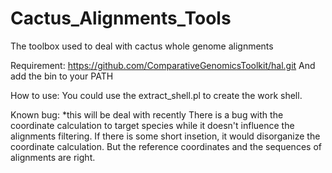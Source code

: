 # Cactus_Alignments_Tools
The toolbox used to deal with cactus whole genome alignments

Requirement:
https://github.com/ComparativeGenomicsToolkit/hal.git
And add the bin to your PATH

How to use:
You could use the extract_shell.pl to create the work shell. 

Known bug:
*this will be deal with recently
There is a bug with the coordinate calculation to target species while it doesn't influence the alignments filtering. If there is some short insetion, it would disorganize the coordinate calculation. But the reference coordinates and the sequences of alignments are right.
